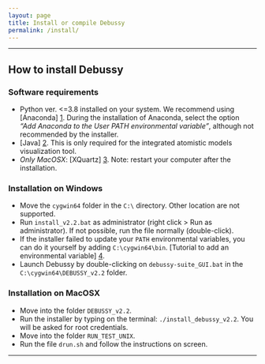 ```yaml
---
layout: page
title: Install or compile Debussy
permalink: /install/
---
```


---

## How to install Debussy


### Software requirements

- Python ver. \<=3.8 installed on your system. We recommend using [Anaconda] [1]. During the installation of Anaconda, select the option *“Add Anaconda to the User PATH environmental variable”*, although not recommended by the installer.
- [Java] [2]. This is only required for the integrated atomistic models visualization tool.
- *Only MacOSX*: [XQuartz] [3]. Note: restart your computer after the installation.


### Installation on Windows

- Move the `cygwin64` folder in the `C:\` directory. Other location are not supported.
- Run `install_v2.2.bat` as administrator (right click \> Run as administrator). If not possible, run the file normally (double-click).
- If the installer failed to update your `PATH` environmental variables, you can do it yourself by adding `C:\cygwin64\bin`. [Tutorial to add an environmental variable] [4].
- Launch Debussy by double-clicking on `debussy-suite_GUI.bat` in the `C:\cygwin64\DEBUSSY_v2.2` folder.


### Installation on MacOSX

- Move into the folder `DEBUSSY_v2.2`.
- Run the installer by typing on the terminal: `./install_debussy_v2.2`. You will be asked for root credentials.
- Move into the folder `RUN_TEST_UNIX`.
- Run the file `drun.sh` and follow the instructions on screen.

---



[1]: <https://www.anaconda.com/>
[2]: <https://www.java.com/>
[3]: <www.xquartz.org>
[4]: <https://www.opentechguides.com/how-to/article/windows-10/113/windows-10-set-path.html> "Set PATH and other environment variables in Windows 10"


